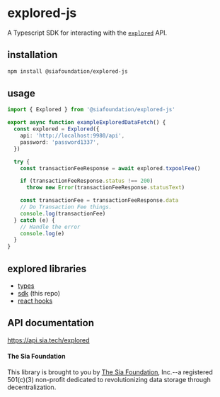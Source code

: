 # explored-js

A Typescript SDK for interacting with the [`explored`](https://github.com/SiaFoundation/explored) API.

## installation

```sh
npm install @siafoundation/explored-js
```

## usage

```ts
import { Explored } from '@siafoundation/explored-js'

export async function exampleExploredDataFetch() {
  const explored = Explored({
    api: 'http://localhost:9980/api',
    password: 'password1337',
  })

  try {
    const transactionFeeResponse = await explored.txpoolFee()

    if (transactionFeeResponse.status !== 200)
      throw new Error(transactionFeeResponse.statusText)

    const transactionFee = transactionFeeResponse.data
    // Do Transaction Fee things.
    console.log(transactionFee)
  } catch (e) {
    // Handle the error
    console.log(e)
  }
}
```

## explored libraries

- [types](https://www.npmjs.com/package/@siafoundation/explored-types)
- [sdk](https://www.npmjs.com/package/@siafoundation/explored-js) (this repo)
- [react hooks](https://www.npmjs.com/package/@siafoundation/explored-react)

## API documentation

https://api.sia.tech/explored

#### The Sia Foundation

This library is brought to you by [The Sia Foundation](https://github.com/SiaFoundation), Inc.--a registered 501(c)(3) non-profit dedicated to revolutionizing data storage through decentralization.
